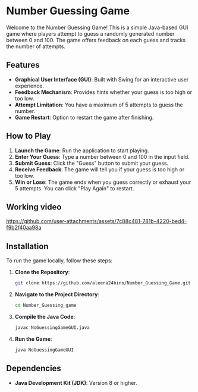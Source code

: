 # Number Guessing Game

Welcome to the Number Guessing Game! This is a simple Java-based GUI game where players attempt to guess a randomly generated number between 0 and 100. The game offers feedback on each guess and tracks the number of attempts.

## Features

- **Graphical User Interface (GUI)**: Built with Swing for an interactive user experience.
- **Feedback Mechanism**: Provides hints whether your guess is too high or too low.
- **Attempt Limitation**: You have a maximum of 5 attempts to guess the number.
- **Game Restart**: Option to restart the game after finishing.

## How to Play

1. **Launch the Game**: Run the application to start playing.
2. **Enter Your Guess**: Type a number between 0 and 100 in the input field.
3. **Submit Guess**: Click the "Guess" button to submit your guess.
4. **Receive Feedback**: The game will tell you if your guess is too high or too low.
5. **Win or Lose**: The game ends when you guess correctly or exhaust your 5 attempts. You can click "Play Again" to restart.

## Working video

https://github.com/user-attachments/assets/7c88c481-781b-4220-bed4-f9b2f40aa98a

## Installation

To run the game locally, follow these steps:

1. **Clone the Repository**:
    ```bash
    git clone https://github.com/aleena24bino/Number_Guessing_Game.git
    ```
2. **Navigate to the Project Directory**:
    ```bash
    cd Number_Guessing_game
    ```
3. **Compile the Java Code**:
    ```bash
    javac NoGuessingGameGUI.java
    ```
4. **Run the Game**:
    ```bash
    java NoGuessingGameGUI
    ```

## Dependencies

- **Java Development Kit (JDK)**: Version 8 or higher.




